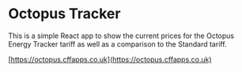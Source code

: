 # Octopus Tracker

This is a simple React app to show the current prices for the Octopus Energy Tracker tariff as well as a comparison to the Standard tariff.

[https://octopus.cffapps.co.uk](https://octopus.cffapps.co.uk)
